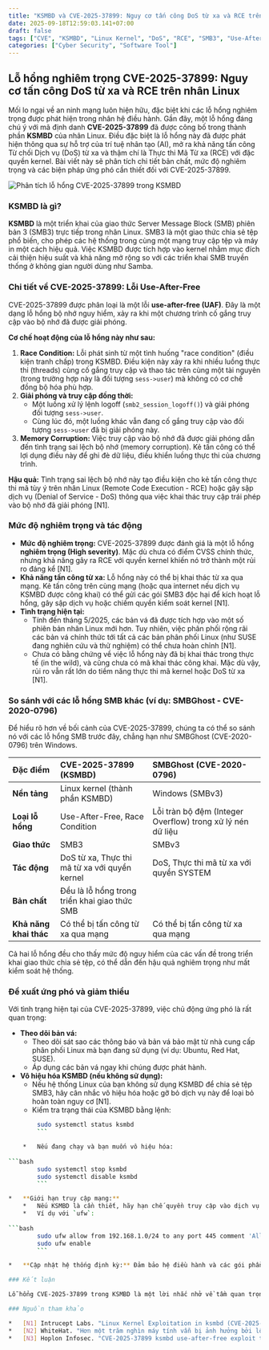 ```yaml
---
title: "KSMBD và CVE-2025-37899: Nguy cơ tấn công DoS từ xa và RCE trên nhân Linux"
date: 2025-09-18T12:59:03.141+07:00
draft: false
tags: ["CVE", "KSMBD", "Linux Kernel", "DoS", "RCE", "SMB3", "Use-After-Free", "Kernel Exploit", "Vulnerability"]
categories: ["Cyber Security", "Software Tool"]
---
```


## Lỗ hổng nghiêm trọng CVE-2025-37899: Nguy cơ tấn công DoS từ xa và RCE trên nhân Linux

Mối lo ngại về an ninh mạng luôn hiện hữu, đặc biệt khi các lỗ hổng nghiêm trọng được phát hiện trong nhân hệ điều hành. Gần đây, một lỗ hổng đáng chú ý với mã định danh **CVE-2025-37899** đã được công bố trong thành phần **KSMBD** của nhân Linux. Điều đặc biệt là lỗ hổng này đã được phát hiện thông qua sự hỗ trợ của trí tuệ nhân tạo (AI), mở ra khả năng tấn công Từ chối Dịch vụ (DoS) từ xa và thậm chí là Thực thi Mã Từ xa (RCE) với đặc quyền kernel. Bài viết này sẽ phân tích chi tiết bản chất, mức độ nghiêm trọng và các biện pháp ứng phó cần thiết đối với CVE-2025-37899.

![Phân tích lỗ hổng CVE-2025-37899 trong KSMBD](/images/2025/CVE-2025-37899.webp)


### KSMBD là gì?

**KSMBD** là một triển khai của giao thức Server Message Block (SMB) phiên bản 3 (SMB3) trực tiếp trong nhân Linux. SMB3 là một giao thức chia sẻ tệp phổ biến, cho phép các hệ thống trong cùng một mạng truy cập tệp và máy in một cách hiệu quả. Việc KSMBD được tích hợp vào kernel nhằm mục đích cải thiện hiệu suất và khả năng mở rộng so với các triển khai SMB truyền thống ở không gian người dùng như Samba.

### Chi tiết về CVE-2025-37899: Lỗi Use-After-Free

CVE-2025-37899 được phân loại là một lỗi **use-after-free (UAF)**. Đây là một dạng lỗ hổng bộ nhớ nguy hiểm, xảy ra khi một chương trình cố gắng truy cập vào bộ nhớ đã được giải phóng.

**Cơ chế hoạt động của lỗ hổng này như sau:**

1.  **Race Condition:** Lỗi phát sinh từ một tình huống "race condition" (điều kiện tranh chấp) trong KSMBD. Điều kiện này xảy ra khi nhiều luồng thực thi (threads) cùng cố gắng truy cập và thao tác trên cùng một tài nguyên (trong trường hợp này là đối tượng `sess->user`) mà không có cơ chế đồng bộ hóa phù hợp.
2.  **Giải phóng và truy cập đồng thời:**
    *   Một luồng xử lý lệnh logoff (`smb2_session_logoff()`) và giải phóng đối tượng `sess->user`.
    *   Cùng lúc đó, một luồng khác vẫn đang cố gắng truy cập vào đối tượng `sess->user` đã bị giải phóng này.
3.  **Memory Corruption:** Việc truy cập vào bộ nhớ đã được giải phóng dẫn đến tình trạng sai lệch bộ nhớ (memory corruption). Kẻ tấn công có thể lợi dụng điều này để ghi đè dữ liệu, điều khiển luồng thực thi của chương trình.

**Hậu quả:** Tình trạng sai lệch bộ nhớ này tạo điều kiện cho kẻ tấn công thực thi mã tùy ý trên nhân Linux (Remote Code Execution - RCE) hoặc gây sập dịch vụ (Denial of Service - DoS) thông qua việc khai thác truy cập trái phép vào bộ nhớ đã giải phóng [N1].

### Mức độ nghiêm trọng và tác động

*   **Mức độ nghiêm trọng:** CVE-2025-37899 được đánh giá là một lỗ hổng **nghiêm trọng (High severity)**. Mặc dù chưa có điểm CVSS chính thức, nhưng khả năng gây ra RCE với quyền kernel khiến nó trở thành một rủi ro đáng kể [N1].
*   **Khả năng tấn công từ xa:** Lỗ hổng này có thể bị khai thác từ xa qua mạng. Kẻ tấn công trên cùng mạng (hoặc qua internet nếu dịch vụ KSMBD được công khai) có thể gửi các gói SMB3 độc hại để kích hoạt lỗ hổng, gây sập dịch vụ hoặc chiếm quyền kiểm soát kernel [N1].
*   **Tình trạng hiện tại:**
    *   Tính đến tháng 5/2025, các bản vá đã được tích hợp vào một số phiên bản nhân Linux mới hơn. Tuy nhiên, việc phân phối rộng rãi các bản vá chính thức tới tất cả các bản phân phối Linux (như SUSE đang nghiên cứu và thử nghiệm) có thể chưa hoàn chỉnh [N1].
    *   Chưa có bằng chứng về việc lỗ hổng này đã bị khai thác trong thực tế (in the wild), và cũng chưa có mã khai thác công khai. Mặc dù vậy, rủi ro vẫn rất lớn do tiềm năng thực thi mã kernel hoặc DoS từ xa [N1].

### So sánh với các lỗ hổng SMB khác (ví dụ: SMBGhost - CVE-2020-0796)

Để hiểu rõ hơn về bối cảnh của CVE-2025-37899, chúng ta có thể so sánh nó với các lỗ hổng SMB trước đây, chẳng hạn như SMBGhost (CVE-2020-0796) trên Windows.

| Đặc điểm           | CVE-2025-37899 (KSMBD)                                 | SMBGhost (CVE-2020-0796)                                   |
| :----------------- | :----------------------------------------------------- | :--------------------------------------------------------- |
| **Nền tảng**       | Linux kernel (thành phần KSMBD)                        | Windows (SMBv3)                                            |
| **Loại lỗ hổng**   | Use-After-Free, Race Condition                         | Lỗi tràn bộ đệm (Integer Overflow) trong xử lý nén dữ liệu |
| **Giao thức**      | SMB3                                                   | SMBv3                                                      |
| **Tác động**       | DoS từ xa, Thực thi mã từ xa với quyền kernel          | DoS, Thực thi mã từ xa với quyền SYSTEM                    |
| **Bản chất**       | Đều là lỗ hổng trong triển khai giao thức SMB          |                                                            |
| **Khả năng khai thác** | Có thể bị tấn công từ xa qua mạng                   | Có thể bị tấn công từ xa qua mạng                          |

Cả hai lỗ hổng đều cho thấy mức độ nguy hiểm của các vấn đề trong triển khai giao thức chia sẻ tệp, có thể dẫn đến hậu quả nghiêm trọng như mất kiểm soát hệ thống.

### Đề xuất ứng phó và giảm thiểu

Với tình trạng hiện tại của CVE-2025-37899, việc chủ động ứng phó là rất quan trọng:

*   **Theo dõi bản vá:**
    *   Theo dõi sát sao các thông báo và bản vá bảo mật từ nhà cung cấp phân phối Linux mà bạn đang sử dụng (ví dụ: Ubuntu, Red Hat, SUSE).
    *   Áp dụng các bản vá ngay khi chúng được phát hành.
*   **Vô hiệu hóa KSMBD (nếu không sử dụng):**
    *   Nếu hệ thống Linux của bạn không sử dụng KSMBD để chia sẻ tệp SMB3, hãy cân nhắc vô hiệu hóa hoặc gỡ bỏ dịch vụ này để loại bỏ hoàn toàn nguy cơ [N1].
    *   Kiểm tra trạng thái của KSMBD bằng lệnh:
        
```bash
        sudo systemctl status ksmbd
        ```

    *   Nếu đang chạy và bạn muốn vô hiệu hóa:
        
```bash
        sudo systemctl stop ksmbd
        sudo systemctl disable ksmbd
        ```

*   **Giới hạn truy cập mạng:**
    *   Nếu KSMBD là cần thiết, hãy hạn chế quyền truy cập vào dịch vụ này từ các mạng không đáng tin cậy bằng cách sử dụng tường lửa. Chỉ cho phép các địa chỉ IP hoặc dải IP cần thiết được kết nối.
    *   Ví dụ với `ufw`:
        
```bash
        sudo ufw allow from 192.168.1.0/24 to any port 445 comment 'Allow SMB from local network'
        sudo ufw enable
        ```

*   **Cập nhật hệ thống định kỳ:** Đảm bảo hệ điều hành và các gói phần mềm luôn được cập nhật phiên bản mới nhất.

### Kết luận

Lỗ hổng CVE-2025-37899 trong KSMBD là một lời nhắc nhở về tầm quan trọng của việc duy trì an ninh cho các thành phần cốt lõi của hệ điều hành. Khả năng bị tấn công DoS từ xa và RCE với quyền kernel khiến nó trở thành mối đe dọa đáng kể. Bằng cách theo dõi thông tin cập nhật, áp dụng các bản vá kịp thời và triển khai các biện pháp bảo mật chủ động, chúng ta có thể giảm thiểu rủi ro và bảo vệ hệ thống Linux của mình khỏi các cuộc tấn công tiềm tàng.

### Nguồn tham khảo

*   [N1] Intrucept Labs. "Linux Kernel Exploitation in ksmbd (CVE-2025-37899) Discovered with AI Assistance". Truy cập: [https://intruceptlabs.com/2025/05/linux-kernel-exploitation-in-ksmbd-cve-2025-37899-discovered-with-ai-assistance/](https://intruceptlabs.com/2025/05/linux-kernel-exploitation-in-ksmbd-cve-2025-37899-discovered-with-ai-assistance/)
*   [N2] WhiteHat. "Hơn một trăm nghìn máy tính vẫn bị ảnh hưởng bởi lỗ hổng SMBGhost". Truy cập: [https://whitehat.vn/threads/hon-mot-tram-nghin-may-tinh-van-bi-anh-huong-boi-lo-hong-smbghost.14175/](https://whitehat.vn/threads/hon-mot-tram-nghin-may-tinh-van-bi-anh-huong-boi-lo-hong-smbghost.14175/)
*   [N3] Hoplon Infosec. "CVE-2025-37899 ksmbd use-after-free exploit technique". Truy cập: [https://hoploninfosec.com/ksmbd-use-after-free-exploit-technique/](https://hoploninfosec.com/ksmbd-use-after-free-exploit-technique/)
